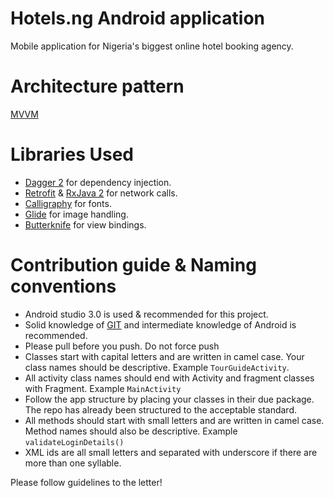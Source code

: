 # Hotels.ng Android application
Mobile application for Nigeria's biggest online hotel booking agency.

# Architecture pattern
[MVVM](https://developer.android.com/topic/libraries/architecture/guide.html)

# Libraries Used
- [Dagger 2](https://google.github.io/dagger) for dependency injection.
- [Retrofit](https://github.com/square/retrofit) & [RxJava 2](https://github.com/ReactiveX/RxJava) for network calls.
- [Calligraphy](https://github.com/chrisjenx/Calligraphy) for fonts.
- [Glide](https://github.com/bumptech/glide) for image handling.
- [Butterknife](https://github.com/JakeWharton/butterknife) for view bindings.

# Contribution guide & Naming conventions
- Android studio 3.0 is used & recommended for this project.
- Solid knowledge of [GIT](https://try.github.io) and intermediate knowledge of Android is recommended.
- Please pull before you push. Do not force push
- Classes start with capital letters and are written in camel case. Your class names should be descriptive. Example `TourGuideActivity`.
- All activity class names should end with Activity and fragment classes with Fragment. Example `MainActivity`
- Follow the app structure by placing your classes in their due package. The repo has already been structured to the acceptable standard.
- All methods should start with small letters and are written in camel case. Method names should also be descriptive. Example `validateLoginDetails()`
- XML ids are all small letters and separated with underscore if there are more than one syllable.

Please follow guidelines to the letter!
